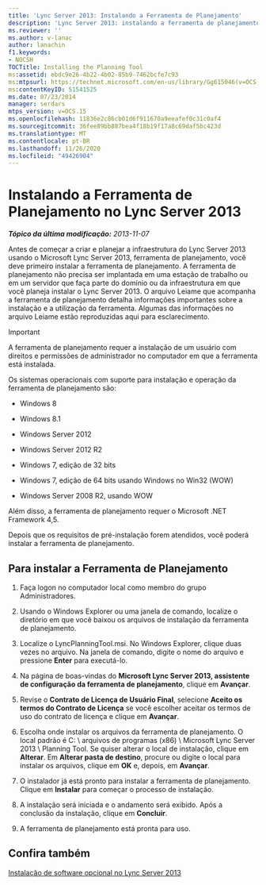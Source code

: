 ```yaml
---
title: 'Lync Server 2013: Instalando a Ferramenta de Planejamento'
description: 'Lync Server 2013: instalando a ferramenta de planejamento.'
ms.reviewer: ''
ms.author: v-lanac
author: lanachin
f1.keywords:
- NOCSH
TOCTitle: Installing the Planning Tool
ms:assetid: ebdc9e26-4b22-4b02-85b9-7462bcfe7c93
ms:mtpsurl: https://technet.microsoft.com/en-us/library/Gg615046(v=OCS.15)
ms:contentKeyID: 51541525
ms.date: 07/23/2014
manager: serdars
mtps_version: v=OCS.15
ms.openlocfilehash: 11836e2c86cb01d6f911670a9eeafef0c31c0af4
ms.sourcegitcommit: 36fee89bb887bea4f18b19f17a8c69daf5bc423d
ms.translationtype: MT
ms.contentlocale: pt-BR
ms.lasthandoff: 11/26/2020
ms.locfileid: "49426904"
---
```

# <a name="installing-the-planning-tool-in-lync-server-2013"></a>Instalando a Ferramenta de Planejamento no Lync Server 2013

<div data-xmlns="http://www.w3.org/1999/xhtml">

<div class="topic" data-xmlns="http://www.w3.org/1999/xhtml" data-msxsl="urn:schemas-microsoft-com:xslt" data-cs="https://msdn.microsoft.com/">

<div data-asp="https://msdn2.microsoft.com/asp">



</div>

<div id="mainSection">

<div id="mainBody">

<span> </span>

_**Tópico da última modificação:** 2013-11-07_

Antes de começar a criar e planejar a infraestrutura do Lync Server 2013 usando o Microsoft Lync Server 2013, ferramenta de planejamento, você deve primeiro instalar a ferramenta de planejamento. A ferramenta de planejamento não precisa ser implantada em uma estação de trabalho ou em um servidor que faça parte do domínio ou da infraestrutura em que você planeja instalar o Lync Server 2013. O arquivo Leiame que acompanha a ferramenta de planejamento detalha informações importantes sobre a instalação e a utilização da ferramenta. Algumas das informações no arquivo Leiame estão reproduzidas aqui para esclarecimento.

<div>


> [!IMPORTANT]  
> A ferramenta de planejamento requer a instalação de um usuário com direitos e permissões de administrador no computador em que a ferramenta está instalada.



</div>

Os sistemas operacionais com suporte para instalação e operação da ferramenta de planejamento são:

  - Windows 8

  - Windows 8.1

  - Windows Server 2012

  - Windows Server 2012 R2

  - Windows 7, edição de 32 bits

  - Windows 7, edição de 64 bits usando Windows no Win32 (WOW)

  - Windows Server 2008 R2, usando WOW

Além disso, a ferramenta de planejamento requer o Microsoft .NET Framework 4,5.

Depois que os requisitos de pré-instalação forem atendidos, você poderá instalar a ferramenta de planejamento.

<div>

## <a name="to-install-the-planning-tool"></a>Para instalar a Ferramenta de Planejamento

1.  Faça logon no computador local como membro do grupo Administradores.

2.  Usando o Windows Explorer ou uma janela de comando, localize o diretório em que você baixou os arquivos de instalação da ferramenta de planejamento.

3.  Localize o LyncPlanningTool.msi. No Windows Explorer, clique duas vezes no arquivo. Na janela de comando, digite o nome do arquivo e pressione  **Enter** para executá-lo.

4.  Na página de boas-vindas do **Microsoft Lync Server 2013, assistente de configuração da ferramenta de planejamento**, clique em **Avançar**.

5.  Revise o **Contrato de Licença de Usuário Final**, selecione **Aceito os termos do Contrato de Licença** se você escolher aceitar os termos de uso do contrato de licença e clique em **Avançar**.

6.  Escolha onde instalar os arquivos da ferramenta de planejamento. O local padrão é C: \\ arquivos de programas (x86) \\ Microsoft Lync Server 2013 \\ Planning Tool. Se quiser alterar o local de instalação, clique em **Alterar**. Em **Alterar pasta de destino**, procure ou digite o local para instalar os arquivos, clique em **OK** e, depois, em **Avançar**.

7.  O instalador já está pronto para instalar a ferramenta de planejamento. Clique em **Instalar** para começar o processo de instalação.

8.  A instalação será iniciada e o andamento será exibido. Após a conclusão da instalação, clique em **Concluir**.

9.  A ferramenta de planejamento está pronta para uso.

</div>

<div>

## <a name="see-also"></a>Confira também


[Instalação de software opcional no Lync Server 2013](lync-server-2013-installing-optional-software.md)  
  

</div>

</div>

<span> </span>

</div>

</div>

</div>

